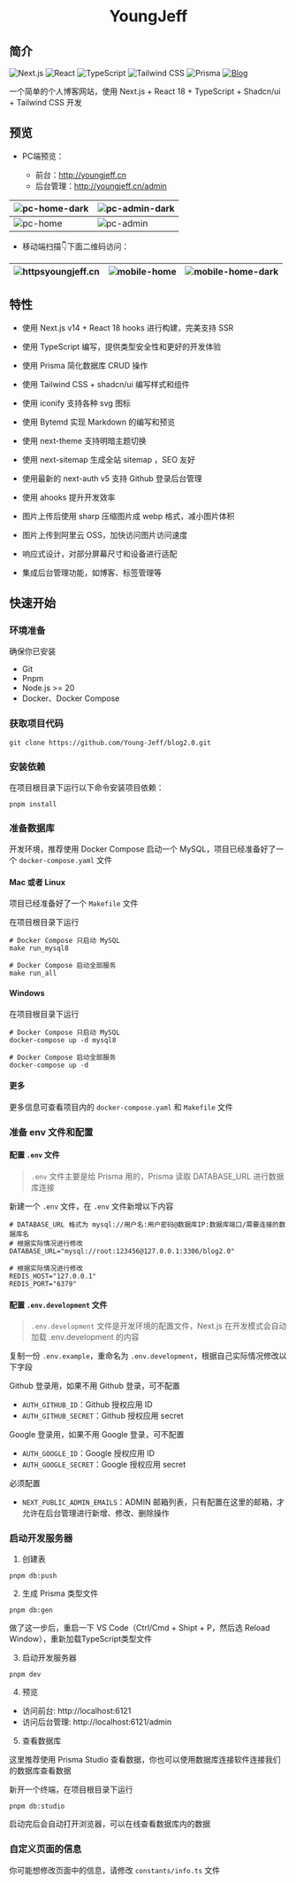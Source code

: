 # <div align="center">YoungJeff</div>

## 简介

![Next.js](https://img.shields.io/badge/Next.js-000?logo=nextdotjs&logoColor=fff&style=for-the-badge)
![React](https://img.shields.io/badge/React-20232A?style=for-the-badge&logo=react&logoColor=61DAFB)
![TypeScript](https://img.shields.io/badge/TypeScript-007ACC?style=for-the-badge&logo=typescript&logoColor=white)
![Tailwind CSS](https://img.shields.io/badge/Tailwind_CSS-38B2AC?style=for-the-badge&logo=tailwind-css&logoColor=white)
![Prisma](https://img.shields.io/badge/Prisma-3982CE?style=for-the-badge&logo=Prisma&logoColor=white)
[![Blog](https://img.shields.io/badge/-youngjeff-0ea5e9?style=for-the-badge&logo=Bloglovin&logoColor=white&label=个人博客)](http://youngjeff.cn/)

一个简单的个人博客网站，使用 Next.js + React 18 + TypeScript + Shadcn/ui + Tailwind CSS 开发

## 预览

- PC端预览：

  - 前台：http://youngjeff.cn
  - 后台管理：http://youngjeff.cn/admin

| <img src="./public/images/pc-home-dark.png" alt="pc-home-dark" /> | <img src="./public/images/pc-admin-dark.png" alt="pc-admin-dark" /> |
| ----------------------------------------------------------------- | ------------------------------------------------------------------- |
| <img src="./public/images/pc-home.png" alt="pc-home" />           | <img src="./public/images/pc-admin.png" alt="pc-admin" />           |

- 移动端扫描👇下面二维码访问：

| <img src="./public/images/httpsyoungjeff.cn.png" alt="httpsyoungjeff.cn" /> | <img src="./public/images/mobile-home.jpg" alt="mobile-home" /> | <img src="./public/images/mobile-home-dark.jpg" alt="mobile-home-dark" /> |
| --------------------------------------------------------------------------- | --------------------------------------------------------------- | ------------------------------------------------------------------------- |

## 特性

- 使用 Next.js v14 + React 18 hooks 进行构建，完美支持 SSR

- 使用 TypeScript 编写，提供类型安全性和更好的开发体验

- 使用 Prisma 简化数据库 CRUD 操作

- 使用 Tailwind CSS + shadcn/ui 编写样式和组件

- 使用 iconify 支持各种 svg 图标

- 使用 Bytemd 实现 Markdown 的编写和预览

- 使用 next-theme 支持明暗主题切换

- 使用 next-sitemap 生成全站 sitemap ，SEO 友好

- 使用最新的 next-auth v5 支持 Github 登录后台管理

- 使用 ahooks 提升开发效率

- 图片上传后使用 sharp 压缩图片成 webp 格式，减小图片体积

- 图片上传到阿里云 OSS，加快访问图片访问速度

- 响应式设计，对部分屏幕尺寸和设备进行适配

- 集成后台管理功能，如博客、标签管理等

## 快速开始

### 环境准备

确保你已安装

- Git
- Pnpm
- Node.js >= 20
- Docker、Docker Compose

### 获取项目代码

```shell
git clone https://github.com/Young-Jeff/blog2.0.git
```

### 安装依赖

在项目根目录下运行以下命令安装项目依赖：

```shell
pnpm install
```

### 准备数据库

开发环境，推荐使用 Docker Compose 启动一个 MySQL，项目已经准备好了一个 `docker-compose.yaml` 文件

#### Mac 或者 Linux

项目已经准备好了一个 `Makefile` 文件

在项目根目录下运行

```shell
# Docker Compose 只启动 MySQL
make run_mysql8

# Docker Compose 启动全部服务
make run_all
```

#### Windows

在项目根目录下运行

```shell
# Docker Compose 只启动 MySQL
docker-compose up -d mysql8

# Docker Compose 启动全部服务
docker-compose up -d
```

#### 更多

更多信息可查看项目内的 `docker-compose.yaml` 和 `Makefile` 文件

### 准备 env 文件和配置

#### 配置 `.env` 文件

> `.env` 文件主要是给 Prisma 用的，Prisma 读取 DATABASE_URL 进行数据库连接

新建一个 `.env` 文件，在 `.env` 文件新增以下内容

```.env
# DATABASE_URL 格式为 mysql://用户名:用户密码@数据库IP:数据库端口/需要连接的数据库名
# 根据实际情况进行修改
DATABASE_URL="mysql://root:123456@127.0.0.1:3306/blog2.0"

# 根据实际情况进行修改
REDIS_HOST="127.0.0.1"
REDIS_PORT="6379"
```

#### 配置 `.env.development` 文件

> `.env.development` 文件是开发环境的配置文件，Next.js 在开发模式会自动加载 .env.development 的内容

复制一份 `.env.example`，重命名为 `.env.development`，根据自己实际情况修改以下字段

Github 登录用，如果不用 Github 登录，可不配置

- `AUTH_GITHUB_ID`：Github 授权应用 ID
- `AUTH_GITHUB_SECRET`：Github 授权应用 secret

Google 登录用，如果不用 Google 登录，可不配置

- `AUTH_GOOGLE_ID`：Google 授权应用 ID
- `AUTH_GOOGLE_SECRET`：Google 授权应用 secret

必须配置

- `NEXT_PUBLIC_ADMIN_EMAILS`：ADMIN 邮箱列表，只有配置在这里的邮箱，才允许在后台管理进行新增、修改、删除操作

### 启动开发服务器

1. 创建表

```shell
pnpm db:push
```

2. 生成 Prisma 类型文件

```shell
pnpm db:gen
```

做了这一步后，重启一下 VS Code（Ctrl/Cmd + Shipt + P，然后选 Reload Window），重新加载TypeScript类型文件

3. 启动开发服务器

```shell
pnpm dev
```

4. 预览

- 访问前台: http://localhost:6121
- 访问后台管理: http://localhost:6121/admin

5. 查看数据库

这里推荐使用 Prisma Studio 查看数据，你也可以使用数据库连接软件连接我们的数据库查看数据

新开一个终端，在项目根目录下运行

```shell
pnpm db:studio
```

启动完后会自动打开浏览器，可以在线查看数据库内的数据

### 自定义页面的信息

你可能想修改页面中的信息，请修改 `constants/info.ts` 文件
